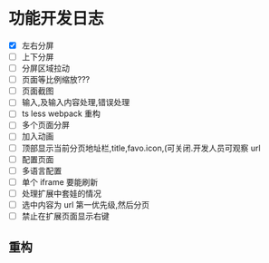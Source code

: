 # 功能开发日志

- [x] 左右分屏
- [ ] 上下分屏
- [ ] 分屏区域拉动
- [ ] 页面等比例缩放???
- [ ] 页面截图
- [ ] 输入,及输入内容处理,错误处理
- [ ] ts less webpack 重构
- [ ] 多个页面分屏
- [ ] 加入动画
- [ ] 顶部显示当前分页地址栏,title,favo.icon,(可关闭.开发人员可观察 url
- [ ] 配置页面
- [ ] 多语言配置
- [ ] 单个 iframe 要能刷新
- [ ] 处理扩展中套娃的情况
- [ ] 选中内容为 url 第一优先级,然后分页
- [ ] 禁止在扩展页面显示右键

## 重构
